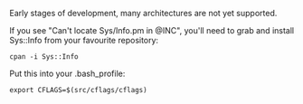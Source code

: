 Early stages of development, many architectures are not yet supported.

If you see "Can't locate Sys/Info.pm in @INC",
you'll need to grab and install Sys::Info from your favourite repository:

    cpan -i Sys::Info

Put this into your .bash_profile:

    export CFLAGS=$(src/cflags/cflags)
